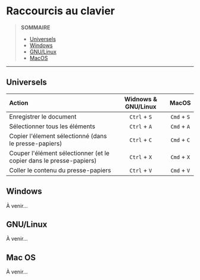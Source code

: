 # Raccourcis au clavier

> **SOMMAIRE**
> + [Universels](#universels)
> + [Windows](#windows)
> + [GNU/Linux](#gnulinux)
> + [MacOS](#mac-os)

---

## Universels

|Action|Widnows & GNU/Linux|MacOS|
|:--|:--:|:--:|
|Enregistrer le document|`Ctrl` + `S`|`Cmd` + `S`|
|Sélectionner tous les éléments|`Ctrl` + `A`|`Cmd` + `A`|
|Copier l'élement sélectionné (dans le presse-papiers)|`Ctrl` + `C`|`Cmd` + `C`|
|Couper l'élément sélectionner (et le copier dans le presse-papiers)|`Ctrl` + `X`|`Cmd` + `X`|
|Coller le contenu du presse-papiers|`Ctrl` + `V`|`Cmd` + `V`|

## Windows

À venir...

## GNU/Linux

À venir...

## Mac OS

À venir...
